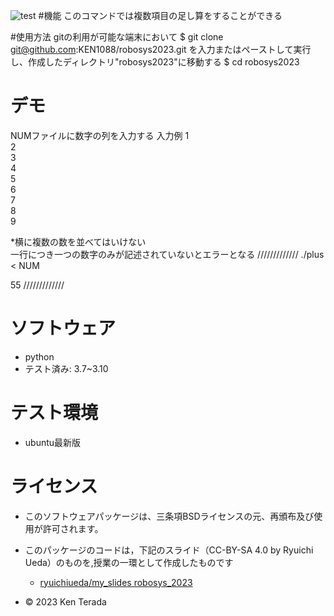 ![test](https://github.com/ken1088/robosys2023/actions/workflows/test.yml/badge.svg)
#機能
このコマンドでは複数項目の足し算をすることができる

#使用方法
gitの利用が可能な端末において
$ git clone git@github.com:KEN1088/robosys2023.git
を入力またはペーストして実行し、作成したディレクトリ"robosys2023"に移動する
$ cd robosys2023

# デモ
NUMファイルに数字の列を入力する
入力例
1  
2  
3  
4  
5  
6  
7  
8  
9  

*横に複数の数を並べてはいけない  
一行につき一つの数字のみが記述されていないとエラーとなる
/////////////
./plus < NUM

55
/////////////


# ソフトウェア
* python
* テスト済み: 3.7~3.10

# テスト環境
* ubuntu最新版

# ライセンス
* このソフトウェアパッケージは、三条項BSDライセンスの元、再頒布及び使用が許可されます。
* このパッケージのコードは，下記のスライド（CC-BY-SA 4.0 by Ryuichi Ueda）のものを,授業の一環として作成したものです
     * [ryuichiueda/my_slides robosys_2023](https://github.com/ryuichiueda/my_slides/tree/master/robosys_2022)


* © 2023 Ken Terada
